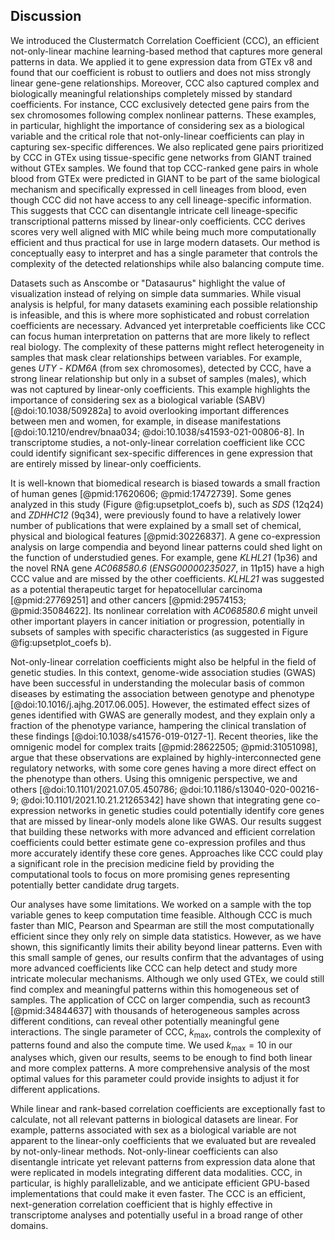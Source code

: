 ## Discussion

We introduced the Clustermatch Correlation Coefficient (CCC), an efficient not-only-linear machine learning-based method that captures more general patterns in data.
We applied it to gene expression data from GTEx v8 and found that our coefficient is robust to outliers and does not miss strongly linear gene-gene relationships.
Moreover, CCC also captured complex and biologically meaningful relationships completely missed by standard coefficients.
For instance, CCC exclusively detected gene pairs from the sex chromosomes following complex nonlinear patterns.
These examples, in particular, highlight the importance of considering sex as a biological variable and the critical role that not-only-linear coefficients can play in capturing sex-specific differences.
We also replicated gene pairs prioritized by CCC in GTEx using tissue-specific gene networks from GIANT trained without GTEx samples.
We found that top CCC-ranked gene pairs in whole blood from GTEx were predicted in GIANT to be part of the same biological mechanism and specifically expressed in cell lineages from blood, even though CCC did not have access to any cell lineage-specific information.
This suggests that CCC can disentangle intricate cell lineage-specific transcriptional patterns missed by linear-only coefficients.
CCC derives scores very well aligned with MIC while being much more computationally efficient and thus practical for use in large modern datasets.
Our method is conceptually easy to interpret and has a single parameter that controls the complexity of the detected relationships while also balancing compute time.


Datasets such as Anscombe or "Datasaurus" highlight the value of visualization instead of relying on simple data summaries.
While visual analysis is helpful, for many datasets examining each possible relationship is infeasible, and this is where more sophisticated and robust correlation coefficients are necessary.
Advanced yet interpretable coefficients like CCC can focus human interpretation on patterns that are more likely to reflect real biology.
The complexity of these patterns might reflect heterogeneity in samples that mask clear relationships between variables.
For example, genes *UTY* - *KDM6A* (from sex chromosomes), detected by CCC, have a strong linear relationship but only in a subset of samples (males), which was not captured by linear-only coefficients.
This example highlights the importance of considering sex as a biological variable (SABV) [@doi:10.1038/509282a] to avoid overlooking important differences between men and women, for example, in disease manifestations [@doi:10.1210/endrev/bnaa034; @doi:10.1038/s41593-021-00806-8].
In transcriptome studies, a not-only-linear correlation coefficient like CCC could identify significant sex-specific differences in gene expression that are entirely missed by linear-only coefficients.


It is well-known that biomedical research is biased towards a small fraction of human genes [@pmid:17620606; @pmid:17472739].
Some genes analyzed in this study (Figure @fig:upsetplot_coefs b), such as *SDS* (12q24) and *ZDHHC12* (9q34), were previously found to have a relatively lower number of publications that were explained by a small set of chemical, physical and biological features [@pmid:30226837].
A gene co-expression analysis on large compendia and beyond linear patterns could shed light on the function of understudied genes.
For example, gene *KLHL21* (1p36) and the novel RNA gene *AC068580.6* (*ENSG00000235027*, in 11p15) have a high CCC value and are missed by the other coefficients.
*KLHL21* was suggested as a potential therapeutic target for hepatocellular carcinoma [@pmid:27769251] and other cancers [@pmid:29574153; @pmid:35084622].
Its nonlinear correlation with *AC068580.6* might unveil other important players in cancer initiation or progression, potentially in subsets of samples with specific characteristics (as suggested in Figure @fig:upsetplot_coefs b).


Not-only-linear correlation coefficients might also be helpful in the field of genetic studies.
In this context, genome-wide association studies (GWAS) have been successful in understanding the molecular basis of common diseases by estimating the association between genotype and phenotype [@doi:10.1016/j.ajhg.2017.06.005].
However, the estimated effect sizes of genes identified with GWAS are generally modest, and they explain only a fraction of the phenotype variance, hampering the clinical translation of these findings [@doi:10.1038/s41576-019-0127-1].
Recent theories, like the omnigenic model for complex traits [@pmid:28622505; @pmid:31051098], argue that these observations are explained by highly-interconnected gene regulatory networks, with some core genes having a more direct effect on the phenotype than others.
Using this omnigenic perspective, we and others [@doi:10.1101/2021.07.05.450786; @doi:10.1186/s13040-020-00216-9; @doi:10.1101/2021.10.21.21265342] have shown that integrating gene co-expression networks in genetic studies could potentially identify core genes that are missed by linear-only models alone like GWAS.
Our results suggest that building these networks with more advanced and efficient correlation coefficients could better estimate gene co-expression profiles and thus more accurately identify these core genes.
Approaches like CCC could play a significant role in the precision medicine field by providing the computational tools to focus on more promising genes representing potentially better candidate drug targets.


Our analyses have some limitations.
We worked on a sample with the top variable genes to keep computation time feasible.
Although CCC is much faster than MIC, Pearson and Spearman are still the most computationally efficient since they only rely on simple data statistics.
However, as we have shown, this significantly limits their ability beyond linear patterns.
Even with this small sample of genes, our results confirm that the advantages of using more advanced coefficients like CCC can help detect and study more intricate molecular mechanisms.
Although we only used GTEx, we could still find complex and meaningful patterns within this homogeneous set of samples.
The application of CCC on larger compendia, such as recount3 [@pmid:34844637] with thousands of heterogeneous samples across different conditions, can reveal other potentially meaningful gene interactions.
The single parameter of CCC, $k_{\mathrm{max}}$, controls the complexity of patterns found and also the compute time.
We used $k_{\mathrm{max}}=10$ in our analyses which, given our results, seems to be enough to find both linear and more complex patterns.
A more comprehensive analysis of the most optimal values for this parameter could provide insights to adjust it for different applications.


While linear and rank-based correlation coefficients are exceptionally fast to calculate, not all relevant patterns in biological datasets are linear.
For example, patterns associated with sex as a biological variable are not apparent to the linear-only coefficients that we evaluated but are revealed by not-only-linear methods.
Not-only-linear coefficients can also disentangle intricate yet relevant patterns from expression data alone that were replicated in models integrating different data modalities.
CCC, in particular, is highly parallelizable, and we anticipate efficient GPU-based implementations that could make it even faster.
The CCC is an efficient, next-generation correlation coefficient that is highly effective in transcriptome analyses and potentially useful in a broad range of other domains.
